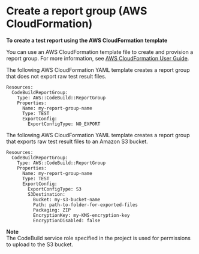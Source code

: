 # Create a report group \(AWS CloudFormation\)<a name="test-report-group-create-cfn"></a>

 **To create a test report using the AWS CloudFormation template** 

 You can use an AWS CloudFormation template file to create and provision a report group\. For more information, see [AWS CloudFormation User Guide](https://docs.aws.amazon.com/AWSCloudFormation/latest/UserGuide/Welcome.html)\. 

 The following AWS CloudFormation YAML template creates a report group that does not export raw test result files\. 

```
Resources:
  CodeBuildReportGroup:
    Type: AWS::CodeBuild::ReportGroup
    Properties:
      Name: my-report-group-name
      Type: TEST
      ExportConfig:
        ExportConfigType: NO_EXPORT
```

 The following AWS CloudFormation YAML template creates a report group that exports raw test result files to an Amazon S3 bucket\. 

```
Resources:
  CodeBuildReportGroup:
    Type: AWS::CodeBuild::ReportGroup
    Properties:
      Name: my-report-group-name
      Type: TEST
      ExportConfig:
        ExportConfigType: S3
        S3Destination:
          Bucket: my-s3-bucket-name
          Path: path-to-folder-for-exported-files
          Packaging: ZIP
          EncryptionKey: my-KMS-encryption-key
          EncryptionDisabled: false
```

**Note**  
The CodeBuild service role specified in the project is used for permissions to upload to the S3 bucket\.
